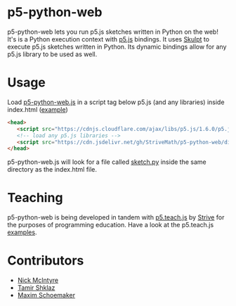 # p5-python-web

p5-python-web lets you run p5.js sketches written in Python on the web! It's is a Python execution context with [p5.js](https://github.com/processing/p5.js) bindings. It uses [Skulpt](https://github.com/skulpt/skulpt) to execute p5.js sketches written in Python. Its dynamic bindings allow for any p5.js library to be used as well.

# Usage

Load [p5-python-web.js](https://github.com/StriveMath/p5-python-web/blob/main/dist/p5-python-web.js) in a script tag below p5.js (and any libraries) inside index.html ([example](https://github.com/StriveMath/p5-python-web/tree/main/examples/simple/))

```html
<head>
   <script src="https://cdnjs.cloudflare.com/ajax/libs/p5.js/1.6.0/p5.js"></script>
   <!-- load any p5.js libraries -->
   <script src="https://cdn.jsdelivr.net/gh/StriveMath/p5-python-web/dist/p5-python-web.js"></script>
</head>
```
p5-python-web.js will look for a file called [sketch.py](https://github.com/StriveMath/p5-python-web/tree/main/examples/simple/sketch.py) inside the same directory as the index.html file.

# Teaching

p5-python-web is being developed in tandem with [p5.teach.js](https://github.com/StriveMath/p5.teach.js) by [Strive](https://www.strivemath.com/) for the purposes of programming education. Have a look at the p5.teach.js [examples](https://github.com/StriveMath/p5-python-web/tree/main/examples/p5.teach.js).

# Contributors

- [Nick McIntyre](https://github.com/nickmcintyre)
- [Tamir Shklaz](https://github.com/TamirShklaz)
- [Maxim Schoemaker](https://github.com/MaximSchoemaker)